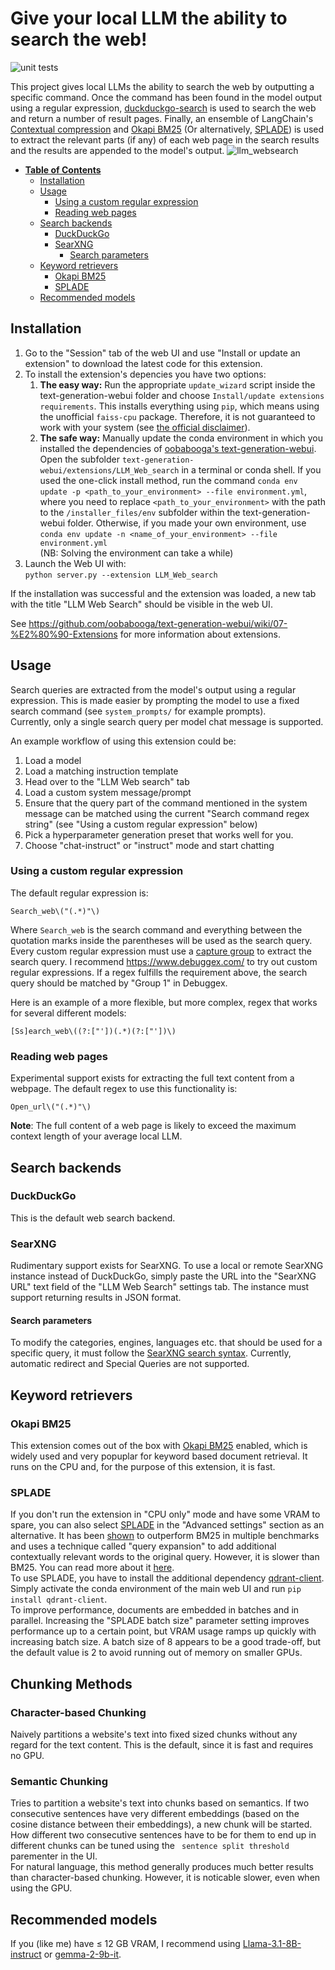 # Give your local LLM the ability to search the web!
![unit tests](https://github.com/mamei16/LLM_Web_search/actions/workflows/unit_tests.yml/badge.svg?branch=main)

This project gives local LLMs the ability to search the web by outputting a specific
command. Once the command has been found in the model output using a regular expression,
[duckduckgo-search](https://pypi.org/project/duckduckgo-search/)
is used to search the web and return a number of result pages. Finally, an
ensemble of LangChain's [Contextual compression](https://python.langchain.com/docs/modules/data_connection/retrievers/contextual_compression/) and 
[Okapi BM25](https://en.wikipedia.org/wiki/Okapi_BM25) (Or alternatively, [SPLADE](https://github.com/naver/splade))
is used to extract the relevant parts (if any) of each web page in the search results
and the results are appended to the model's output.
![llm_websearch](https://github.com/mamei16/LLM_Web_search/assets/25900898/f9d2d83c-e3cf-4f69-91c2-e9c3fe0b7d89)


* **[Table of Contents](#table-of-contents)**
  * [Installation](#installation)
  * [Usage](#usage)
    + [Using a custom regular expression](#using-a-custom-regular-expression)
    + [Reading web pages](#reading-web-pages)
  * [Search backends](#search-backends)
    + [DuckDuckGo](#duckduckgo)
    + [SearXNG](#searxng)
      + [Search parameters](#search-parameters)
  * [Keyword retrievers](#keyword-retrievers)
    + [Okapi BM25](#okapi-bm25)
    + [SPLADE](#splade)
  * [Recommended models](#recommended-models)

## Installation
1. Go to the "Session" tab of the web UI and use "Install or update an extension" 
to download the latest code for this extension.
2. To install the extension's depencies you have two options:  
   1. **The easy way:** Run the appropriate `update_wizard` script inside the text-generation-webui folder
   and choose `Install/update extensions requirements`. This installs everything using `pip`,
   which means using the unofficial `faiss-cpu` package. Therefore, it is not guaranteed to
   work with your system (see [the official disclaimer](https://github.com/facebookresearch/faiss/wiki/Installing-Faiss#why-dont-you-support-installing-via-xxx-)).
   2. **The safe way:** Manually update the conda environment in which you installed the dependencies of 
   [oobabooga's text-generation-webui](https://github.com/oobabooga/text-generation-webui).
   Open the subfolder `text-generation-webui/extensions/LLM_Web_search` in a terminal or conda shell.
   If you used the one-click install method, run the command 
   `conda env update -p <path_to_your_environment> --file environment.yml`,
   where you need to replace `<path_to_your_environment>` with the path to the 
   `/installer_files/env` subfolder within the text-generation-webui folder.
   Otherwise, if you made your own environment, 
   use `conda env update -n <name_of_your_environment> --file environment.yml`  
     (NB: Solving the environment can take a while)
3. Launch the Web UI with:  
```python server.py --extension LLM_Web_search```

If the installation was successful and the extension was loaded, a new tab with the 
title "LLM Web Search" should be visible in the web UI.

See https://github.com/oobabooga/text-generation-webui/wiki/07-%E2%80%90-Extensions for more
information about extensions.

## Usage

Search queries are extracted from the model's output using a regular expression. This is made easier by prompting the model
to use a fixed search command (see `system_prompts/` for example prompts).   
Currently, only a single search query per model chat message is supported.

An example workflow of using this extension could be:
1. Load a model
2. Load a matching instruction template
3. Head over to the "LLM Web search" tab
4. Load a custom system message/prompt
5. Ensure that the query part of the command mentioned in the system message 
can be matched using the current "Search command regex string" 
(see "Using a custom regular expression" below)
6. Pick a hyperparameter generation preset that works well for you.
7. Choose "chat-instruct" or "instruct" mode and start chatting

### Using a custom regular expression
The default regular expression is:  
```regexp
Search_web\("(.*)"\)
```
Where `Search_web` is the search command and everything between the quotation marks
inside the parentheses will be used as the search query. Every custom regular expression must use a
[capture group](https://www.regular-expressions.info/brackets.html) to extract the search
query. I recommend https://www.debuggex.com/ to try out custom regular expressions. If a regex
fulfills the requirement above, the search query should be matched by "Group 1" in Debuggex.

Here is an example of a more flexible, but more complex, regex that works for several
different models:
```regexp
[Ss]earch_web\((?:["'])(.*)(?:["'])\)
```
### Reading web pages
Experimental support exists for extracting the full text content from a webpage. The default regex to use this
functionality is:
```regexp
Open_url\("(.*)"\)
```
**Note**: The full content of a web page is likely to exceed the maximum context length of your average local LLM.
## Search backends

### DuckDuckGo
This is the default web search backend.

### SearXNG

Rudimentary support exists for SearXNG. To use a local or remote 
SearXNG instance instead of DuckDuckGo, simply paste the URL into the 
"SearXNG URL" text field of the "LLM Web Search" settings tab. The instance must support
returning results in JSON format.

#### Search parameters
To modify the categories, engines, languages etc. that should be used for a
specific query, it must follow the
[SearXNG search syntax](https://docs.searxng.org/user/search-syntax.html). Currently, 
automatic redirect and Special Queries are not supported.


## Keyword retrievers
### Okapi BM25
This extension comes out of the box with 
[Okapi BM25](https://en.wikipedia.org/wiki/Okapi_BM25) enabled, which is widely used and very popuplar
for keyword based document retrieval. It runs on the CPU and,
for the purpose of this extension, it is fast.  
### SPLADE
If you don't run the extension in "CPU only" mode and have some VRAM to spare,
you can also select [SPLADE](https://github.com/naver/splade) in the "Advanced settings" section
as an alternative. It has been [shown](https://arxiv.org/pdf/2207.03834.pdf) to outperform BM25 in multiple benchmarks 
and uses a technique called "query expansion" to add additional contextually relevant words
to the original query. However, it is slower than BM25. You can read more about it [here](https://www.pinecone.io/learn/splade/).  
To use SPLADE, you have to install the additional dependency [qdrant-client](https://github.com/qdrant/qdrant-client). 
Simply activate the conda environment of the main web UI and run
`pip install qdrant-client`.  
To improve performance, documents are embedded in batches and in parallel. Increasing the
"SPLADE batch size" parameter setting improves performance up to a certain point,
but VRAM usage ramps up quickly with increasing batch size. A batch size of 8 appears 
to be a good trade-off, but the default value is 2 to avoid running out of memory on smaller
GPUs.

## Chunking Methods

### Character-based Chunking

Naively partitions a website's text into fixed sized chunks without any regard for the text content. This is the default, since it is fast and requires no GPU.

### Semantic Chunking

Tries to partition a website's text into chunks based on semantics. If two consecutive sentences have very different embeddings (based on the cosine distance between their embeddings), a new chunk will be started. How different two consecutive sentences have to be for them to end up in different chunks can be tuned using the ` sentence split threshold` parementer in the UI.  
For natural language, this method generally produces much better results than character-based chunking. However, it is noticable slower, even when using the GPU.

## Recommended models
If you (like me) have ≤ 12 GB VRAM, I recommend using 
[Llama-3.1-8B-instruct](https://huggingface.co/meta-llama/Llama-3.1-8B-Instruct) or [gemma-2-9b-it](https://huggingface.co/google/gemma-2-9b-it).
